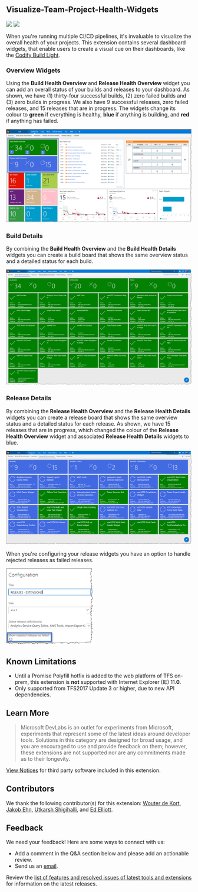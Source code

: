 ## Visualize-Team-Project-Health-Widgets

![](https://almrangers.visualstudio.com/DefaultCollection/_apis/public/build/definitions/7f3cfb9a-d1cb-4e66-9d36-1af87b906fe9/125/badge)
![](https://almrangers.visualstudio.com/DefaultCollection/_apis/public/build/definitions/7f3cfb9a-d1cb-4e66-9d36-1af87b906fe9/97/badge)

When you're running multiple CI/CD pipelines, it's invaluable to visualize the overall health of your projects. This extension contains several dashboard widgets, that enable users to create a visual cue on their dashboards, like the [Codify Build Light](https://github.com/Codify/build-light).

### Overview Widgets

Using the **Build Health Overview** and **Release Health Overview** widget you can add an overall status of your builds and releases to your dashboard. As shown, we have (1) thirty-four successful builds, (2) zero failed builds and (3) zero builds in progress. We also have 9 successful releases, zero failed releases, and 15 releases that are in progress. The widgets change its colour to **green** if everything is healthy, **blue** if anything is building, and **red** if anything has failed. 

![Build Overview](TPHealth/TPHealth/screenshots/buildoverview.png)

### Build Details
By combining the **Build Health Overview** and the **Build Health Details** widgets you can create a build board that shows the same overview status and a detailed status for each build.

![Build Details](TPHealth/TPHealth/screenshots/builddetails.png)

### Release Details
By combining the **Release Health Overview** and the **Release Health Details** widgets you can create a release board that shows the same overview status and a detailed status for each release. As shown, we have 15 releases that are in progress, which changed the colour of the **Release Health Overview** widget and associated **Release Health Details** widgets to blue.

![Build Details](TPHealth/TPHealth/screenshots/releasedetails.png)

When you're configuring your release widgets you have an option to handle rejected releases as failed releases.

![Build Details](TPHealth/TPHealth/screenshots/releaseconfig.png)

## Known Limitations

- Until a Promise Polyfill hotfix is added to the web platform of TFS on-prem, this extension is **not** supported with Internet Explorer (IE) 11.**0**. 
- Only supported from TFS2017 Update 3 or higher, due to new API dependencies.

## Learn More

> Microsoft DevLabs is an outlet for experiments from Microsoft, experiments that represent some of the latest ideas around developer tools. Solutions in this category are designed for broad usage, and you are encouraged to use and provide feedback on them; however, these extensions are not supported nor are any commitments made as to their longevity.

[View Notices](https://marketplace.visualstudio.com/_apis/public/gallery/publisher/ms-devlabs/extension/TeamProjectHealth/latest/assetbyname/ThirdPartyNotices.txt) for third party software included in this extension.

## Contributors
We thank the following contributor(s) for this extension: [Wouter de Kort](https://blogs.msdn.microsoft.com/willy-peter_schaub/2014/01/21/introducing-the-visual-studio-alm-rangers-wouter-de-kort/), [Jakob Ehn](https://blogs.msdn.microsoft.com/willy-peter_schaub/2011/11/10/introducing-the-visual-studio-alm-rangers-jakob-ehn/), [Utkarsh Shigihalli](https://blogs.msdn.microsoft.com/willy-peter_schaub/2013/07/05/introducing-the-visual-studio-alm-rangers-utkarsh-shigihalli/), and [Ed Elliott](https://blogs.msdn.microsoft.com/visualstudioalmrangers/2016/02/15/introducing-the-visual-studio-alm-rangers-ed-elliott/).

## Feedback

We need your feedback! Here are some ways to connect with us:

- Add a comment in the Q&A section below and please add an actionable review.
- Send us an [email](mailto://mktdevlabs@microsoft.com).

Review the [list of features and resolved issues of latest tools and extensions](https://aka.ms/vsarreleases) for information on the latest releases.